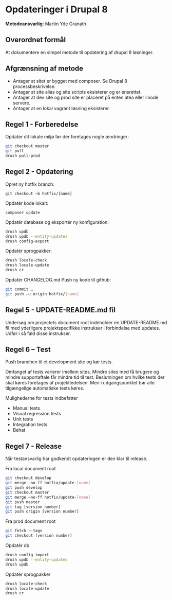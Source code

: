 # Opdateringer i Drupal 8

**Metodeansvarlig**: Martin Yde Granath

## Overordnet formål

At dokumentere en simpel metode til opdatering af drupal 8 løsninger.

## Afgrænsning af metode

* Antager at sitet er bygget med composer. Se Drupal 8 processbeskrivelse.
* Antager at site alias og site scripts eksisterer og er ensrettet.
* Antager at dev site og prod site er placeret på enten atea eller linode servere.
* Antager at en lokal vagrant løsning eksisterer.

## Regel 1 - Forberedelse

Opdater dit lokale miljø før der foretages nogle ændringer:

```sh
git checkout master
git pull
drush pull-prod
```

## Regel 2 - Opdatering

Opret ny hotfix branch:

    git checkout –b hotfix/[name]

Opdatér kode lokalt:

    composer update

Opdatér database og eksportér ny konfiguration:

```sh
drush updb
drush updb --entity-updates
drush config-export
```

Opdatér sprogpakker:

```sh
drush locale-check
drush locale-update
drush cr
```

Opdatér CHANGELOG.md
Push ny kode til github:

```sh
git commit …
git push –u origin hotfix/[name]
```

## Regel 5 - UPDATE-README.md fil

Undersøg om projectets document root indeholder en UPDATE-README.md fil med
yderligere projektspecifikke instrukser i forbindelse med updates. Udfør i
så fald disse instrukser.

## Regel 6 – Test

Push branchen til et development site og kør tests.

Omfanget af tests varierer imellem sites. Mindre sites med få brugere og mindre
supportaftale får mindre tid til test.
Beslutningen om hvilke tests der skal køres foretages af projektledelsen. Men i
udgangspunktet bør alle tilgængelige automatiske tests køres.

Mulighederne for tests indbefatter

* Manual tests
* Visual regression tests
* Unit tests
* Integration tests
* Behat

## Regel 7 - Release

Når testansvarlig har godkendt opdateringen er den klar til release.

Fra local document root

```sh
git checkout develop
git merge –no-ff hotfix/update-[name]
git push develop
git checkout master
git merge –no-ff hotfix/update-[name]
git push master
git tag [version number]
git push origin [version number]
```

Fra prod document root

```sh
git fetch –-tags
git checkout [version number]
```

Opdatér db

```sh
drush config-import
drush updb --entity-updates
drush updb
```

Opdatér sprogpakker

```sh
drush locale-check
drush locale-update
drush cr
```
